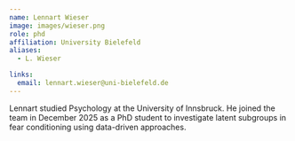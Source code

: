 ```yaml
---
name: Lennart Wieser
image: images/wieser.png
role: phd
affiliation: University Bielefeld
aliases:
  - L. Wieser

links:
  email: lennart.wieser@uni-bielefeld.de
---
```


Lennart studied Psychology at the University of Innsbruck. He joined the team in December 2025 as a PhD student to investigate latent subgroups in fear conditioning using data-driven approaches.
